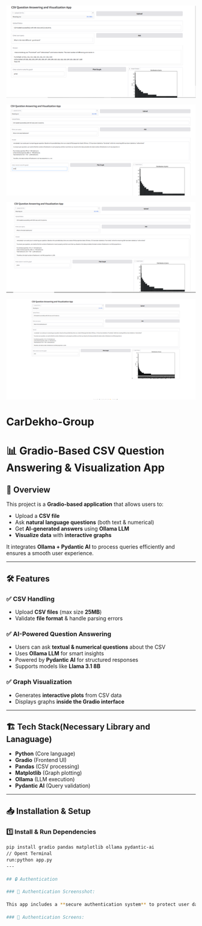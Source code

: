 ![Screenshot 1](https://github.com/Firoz0006/CarDekho-Group/blob/main/csv_question_app/Screenshot/Screenshot%202025-03-13%20204605.png)

![Screenshot 2](https://github.com/Firoz0006/CarDekho-Group/blob/main/csv_question_app/Screenshot/Screenshot%202025-03-13%20210018.png)

![Screenshot 3](https://github.com/Firoz0006/CarDekho-Group/blob/main/csv_question_app/Screenshot/Screenshot%202025-03-13%20210133.png)

![Screenshot 4](https://github.com/Firoz0006/CarDekho-Group/blob/main/csv_question_app/Screenshot/Screenshot%202025-03-13%20210313.png)


# CarDekho-Group

# 📊 Gradio-Based CSV Question Answering & Visualization App  

## 🚀 Overview  
This project is a **Gradio-based application** that allows users to:  
- Upload a **CSV file**  
- Ask **natural language questions** (both text & numerical)  
- Get **AI-generated answers** using **Ollama LLM**  
- **Visualize data** with **interactive graphs**  

It integrates **Ollama + Pydantic AI** to process queries efficiently and ensures a smooth user experience.  

---

## 🛠️ Features  
### ✅ **CSV Handling**  
- Upload **CSV files** (max size **25MB**)  
- Validate **file format** & handle parsing errors  

### ✅ **AI-Powered Question Answering**  
- Users can ask **textual & numerical questions** about the CSV  
- Uses **Ollama LLM** for smart insights  
- Powered by **Pydantic AI** for structured responses  
- Supports models like **Llama 3.1 8B**  

### ✅ **Graph Visualization**  
- Generates **interactive plots** from CSV data  
- Displays graphs **inside the Gradio interface**  

---

## 🏗️ Tech Stack(Necessary Library and Lanaguage) 
- **Python** (Core language)  
- **Gradio** (Frontend UI)  
- **Pandas** (CSV processing)  
- **Matplotlib** (Graph plotting)  
- **Ollama** (LLM execution)  
- **Pydantic AI** (Query validation)  

---

## 📥 Installation & Setup  
### **1️⃣ Install & Run Dependencies**  
```bash
pip install gradio pandas matplotlib ollama pydantic-ai
// Opent Terminal 
run:python app.py
---

## 🔒 Authentication

### 🔹 Authentication Screensshot:

This app includes a **secure authentication system** to protect user data.

### 🔹 Authentication Screens:
